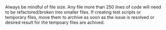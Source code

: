 Always be mindful of file size. Any file more than 250 lines of code will need to be refactored/broken into smaller files.
If creating test scripts or temporary files, move them to archive as soon as the issue is resolved or desired result for the tempoary files are achived.
